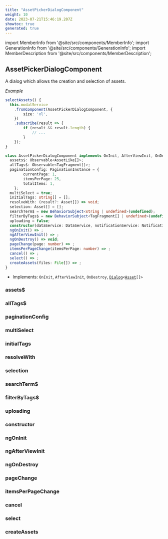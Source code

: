 ```yaml
---
title: "AssetPickerDialogComponent"
weight: 10
date: 2023-07-21T15:46:19.207Z
showtoc: true
generated: true
---
```

<!-- This file was generated from the Vendure source. Do not modify. Instead, re-run the "docs:build" script -->
import MemberInfo from '@site/src/components/MemberInfo';
import GenerationInfo from '@site/src/components/GenerationInfo';
import MemberDescription from '@site/src/components/MemberDescription';


## AssetPickerDialogComponent

<GenerationInfo sourceFile="packages/admin-ui/src/lib/core/src/shared/components/asset-picker-dialog/asset-picker-dialog.component.ts" sourceLine="52" packageName="@vendure/admin-ui" />

A dialog which allows the creation and selection of assets.

*Example*

```ts
selectAssets() {
  this.modalService
    .fromComponent(AssetPickerDialogComponent, {
        size: 'xl',
    })
    .subscribe(result => {
        if (result && result.length) {
            // ...
        }
    });
}
```

```ts title="Signature"
class AssetPickerDialogComponent implements OnInit, AfterViewInit, OnDestroy, Dialog<Asset[]> {
  assets$: Observable<AssetLike[]>;
  allTags$: Observable<TagFragment[]>;
  paginationConfig: PaginationInstance = {
        currentPage: 1,
        itemsPerPage: 25,
        totalItems: 1,
    };
  multiSelect = true;
  initialTags: string[] = [];
  resolveWith: (result?: Asset[]) => void;
  selection: Asset[] = [];
  searchTerm$ = new BehaviorSubject<string | undefined>(undefined);
  filterByTags$ = new BehaviorSubject<TagFragment[] | undefined>(undefined);
  uploading = false;
  constructor(dataService: DataService, notificationService: NotificationService)
  ngOnInit() => ;
  ngAfterViewInit() => ;
  ngOnDestroy() => void;
  pageChange(page: number) => ;
  itemsPerPageChange(itemsPerPage: number) => ;
  cancel() => ;
  select() => ;
  createAssets(files: File[]) => ;
}
```
* Implements: <code>OnInit</code>, <code>AfterViewInit</code>, <code>OnDestroy</code>, <code><a href='/reference/admin-ui-api/providers/modal-service#dialog'>Dialog</a>&#60;<a href='/reference/typescript-api/entities/asset#asset'>Asset</a>[]&#62;</code>



<div className="members-wrapper">

### assets$

<MemberInfo kind="property" type="Observable&#60;AssetLike[]&#62;"   />


### allTags$

<MemberInfo kind="property" type="Observable&#60;TagFragment[]&#62;"   />


### paginationConfig

<MemberInfo kind="property" type="PaginationInstance"   />


### multiSelect

<MemberInfo kind="property" type=""   />


### initialTags

<MemberInfo kind="property" type="string[]"   />


### resolveWith

<MemberInfo kind="property" type="(result?: <a href='/reference/typescript-api/entities/asset#asset'>Asset</a>[]) =&#62; void"   />


### selection

<MemberInfo kind="property" type="<a href='/reference/typescript-api/entities/asset#asset'>Asset</a>[]"   />


### searchTerm$

<MemberInfo kind="property" type=""   />


### filterByTags$

<MemberInfo kind="property" type=""   />


### uploading

<MemberInfo kind="property" type=""   />


### constructor

<MemberInfo kind="method" type="(dataService: <a href='/reference/admin-ui-api/providers/data-service#dataservice'>DataService</a>, notificationService: <a href='/reference/admin-ui-api/providers/notification-service#notificationservice'>NotificationService</a>) => AssetPickerDialogComponent"   />


### ngOnInit

<MemberInfo kind="method" type="() => "   />


### ngAfterViewInit

<MemberInfo kind="method" type="() => "   />


### ngOnDestroy

<MemberInfo kind="method" type="() => void"   />


### pageChange

<MemberInfo kind="method" type="(page: number) => "   />


### itemsPerPageChange

<MemberInfo kind="method" type="(itemsPerPage: number) => "   />


### cancel

<MemberInfo kind="method" type="() => "   />


### select

<MemberInfo kind="method" type="() => "   />


### createAssets

<MemberInfo kind="method" type="(files: File[]) => "   />




</div>

